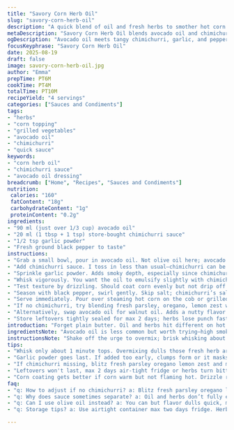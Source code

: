 ```yaml
---
title: "Savory Corn Herb Oil"
slug: "savory-corn-herb-oil"
description: "A quick blend of oil and fresh herbs to smother hot corn or grilled vegetables. Uses avocado oil instead of olive; swaps basil pesto for chimichurri, adding garlic powder for a smoky hint. Mixes well, coats evenly. Ready in under 10 minutes. Keeps veggies moist with a bold punch. No gluten, no dairy, no eggs. Great swap for store-bought sauces; fresh taste without fuss. Try if typical pesto oils bore you. Aromas hit right away, green sharpness with a hint of earth. Works hot or room temp. Experiment with cilantro-lime for kick. Seasonal adaptable, depending on herbs around."
metaDescription: "Savory Corn Herb Oil blends avocado oil and chimichurri with garlic powder and black pepper for a bold, fresh drizzle on corn or grilled veggies. Ready fast."
ogDescription: "Avocado oil meets tangy chimichurri, garlic, and pepper. Quick herb drizzle for corn or grilled veggies. Bright flavors, easy switch-ups, and fresh aroma punch."
focusKeyphrase: "Savory Corn Herb Oil"
date: 2025-08-19
draft: false
image: savory-corn-herb-oil.jpg
author: "Emma"
prepTime: PT6M
cookTime: PT4M
totalTime: PT10M
recipeYield: "4 servings"
categories: ["Sauces and Condiments"]
tags:
- "herbs"
- "corn topping"
- "grilled vegetables"
- "avocado oil"
- "chimichurri"
- "quick sauce"
keywords:
- "corn herb oil"
- "chimichurri sauce"
- "avocado oil dressing"
breadcrumb: ["Home", "Recipes", "Sauces and Condiments"]
nutrition: 
 calories: "160"
 fatContent: "18g"
 carbohydrateContent: "1g"
 proteinContent: "0.2g"
ingredients:
- "90 ml (just over 1/3 cup) avocado oil"
- "20 ml (1 tbsp + 1 tsp) store-bought chimichurri sauce"
- "1/2 tsp garlic powder"
- "Fresh ground black pepper to taste"
instructions:
- "Grab a small bowl, pour in avocado oil. Not olive oil here; avocado keeps flavors bright without masking herbs."
- "Add chimichurri sauce. I toss in less than usual—chimichurri can be strong, olive pesto is mellow. Adjust to taste."
- "Sprinkle garlic powder. Adds smoky depth, especially since chimichurri already has fresh garlic pieces. Balance."
- "Whisk vigorously. You want the oil to emulsify slightly with chimichurri sauce, not fully combined. Lumpy bits okay."
- "Test texture by drizzling. Should coat corn evenly but not drip off. If too thick, add a few drops more oil."
- "Season with black pepper, swirl gently. Skip salt; chimichurri’s salty enough."
- "Serve immediately. Pour over steaming hot corn on the cob or grilled veggies. Watch the oil shimmer and herbs brighten as heat hits."
- "If no chimichurri, try blending fresh parsley, oregano, lemon zest with minced garlic instead. Use a pinch of crushed red pepper flakes for heat. That’s one backup, more fresh pop."
- "Alternatively, swap avocado oil for walnut oil. Adds a nutty flavor but burns quicker—serve at room temperature."
- "Store leftovers tightly sealed for max 2 days; herbs lose punch fast."
introduction: "Forget plain butter. Oil and herbs hit different on hot corn. Easy swap, but pay attention. Olive oil and pesto are classic, yet can be heavy or dull after a while. Tried chimichurri for a kick—worked like charm. Avocado oil smooth, less bitter. Mixing flavors matters. Timing matters too. Too long mixing means dull flavors. Whisk quick, lips catch fresh herbs, aroma lifts the room. Dusted some garlic powder from the cupboard—added smoky background notes. It’s simple, but the taste is fresh, bold. Works with veggies too, grilled or roasted, keeping them shiny and juicy. No need for fancy gadgets. Just a sharp eye, and nose ready to catch that green-herb punch. Perfect when guests arrive with no warning."
ingredientsNote: "Avocado oil is less common but worth trying—high smoke point keeps flavors clean, doesn’t overwhelm herbs. Chimichurri delivers punch, fresh herbs with tangy vinegar—better than commercial pesto which can be too oily or too garlicky. Garlic powder isn’t required but helps deepen aroma, especially if chimichurri lacks intensity. Black pepper always relevant; avoid additional salt since chimichurri already salted. If you have fresh herbs, quick blender combo with lemon zest is a swell substitution. Toast walnuts then blitz for texture if walnuts are swapped in oil. Storage is short-lived; herbs oxidize fast losing vibrancy. Use same day or next. Adapt herb blends seasonally—mint in summer, thyme in fall for complexity. Simple, manageable ingredients but don’t skimp on quality."
instructionsNote: "Shake off the urge to overmix; brisk whisking about 1 minute is enough to marry oil and chimichurri loosely. Lumpy bits mean real herbs, not plain sauce—adds rustic charm. Check thickness by dipping a finger; it should coat but drip slowly—corn needs to stay glossy without dripping mess. Garlic powder added last so it doesn’t clump or mask fresh aromatics. Season black pepper by grinding fresh—bland pre-ground fades fast. Serve right away; aromas peak when hot. Pour over steaming corn immediately; oil shakes shine, herbs release fragrant oils warming the sauce. Stored in fridge, flavors dull, oil solidifies—remedy by brief warm water bath. If you see herbs settling or oil separating over time, re-whisk lightly to refresh. This is basically a quick emulsion; don’t expect a smooth silky dressing."
tips:
- "Whisk only about 1 minute tops. Overmixing dulls those fresh herb aromas. You want the oil to cling loosely, little lumps from chimichurri give rustic hint. Use finger to test thickness. Should coat corn but drip slowly, not run off like water. If sauce too thick, tiny drops more oil fix it, keep it shiny and fresh."
- "Garlic powder goes last. If added too early, clumps form or it masks chimichurri’s fresh garlic. Powder adds smoky depth that boosts flavor without overwhelming. Fresh chimichurri can vary salt level so skip salt here. Black pepper crush fresh, pre-ground fades fast, ruins punch. Grind just before serving, swirl gently to keep heat balanced."
- "If chimichurri missing, blitz fresh parsley oregano lemon zest and minced garlic in blender. Add pinch red pepper flakes for subtle heat. Texture won't be sauce-smooth but chunkiness helps coat veggies well. Try lightly toasty walnuts blitzed in if swapping oils with walnut oil. Different oil means quick serve room temp; walnut oil burns fast if heated."
- "Leftovers won't last, max 2 days air-tight fridge or herbs turn bitter and oils settle weird. Re-whisk before use. Oil solidifies cold, warm water bath rescues consistency without cooking herbs. Herbs oxidize fast so keep sealed tight. If you see separation, gentle remix to bring emulsion back semi-together. Almost like dressing but chunkier, rustic."
- "Corn coating gets better if corn warm but not flaming hot. Drizzle right after grilling or steaming. Oil shimmers with heat, herbs release sharp green aroma. If sauce dry or corn sticky, toss corn gently in warm pan 1-2 minutes. Oil loosens, sauce sticks better. Texture crucial here. Don't soak or sauce washes off. Just gloss and quick shimmer."
faq:
- "q: How to adjust if no chimichurri? a: Blitz fresh parsley oregano lemon zest plus minced garlic. Add crushed red pepper flakes for heat. Texture chunkier, herbs raw. Walnut oil swap ok. Use fresh ingredients to avoid heavy store-bought taste."
- "q: Why does sauce sometimes separate? a: Oil and herbs don’t fully emulsify. Whisk fast short bursts. Stir before use if sits. Chill makes oil firm up. Warm water bath loosens. Real emulsion needs emulsifier; here it’s loose. Lumpy bits from herbs expected."
- "q: Can I use olive oil instead? a: You can but flavor dulls quick, more bitter. Avocado oil smoother, higher smoke point, keeps fresh herb bright. Olive oil pesto richer but heavier, oil masks herbs overtime. Walnut oil offers nuttiness but burns fast cooking. Serve walnut oil versions room temp only."
- "q: Storage tips? a: Use airtight container max two days fridge. Herbs wilt and lose punch quick. Oil can solidify cold; warm water bath fixes texture. If oil separates layer, quick gentle whisk brings sauce back to usable. Avoid freezing; herbs go mushy. Fresh best same day, next day safe but weaker flavor."

---
```

